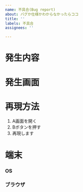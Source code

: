 ```yaml
---
name: 不具合(Bug report)
about: バグか仕様かわからなかったらココ
title: ''
labels: 不具合
assignees: ''

---
```


# 発生内容

# 発生画面

# 再現方法
1. A画面を開く
2. Bボタンを押す
3. 再現します

# 端末
### OS

### ブラウザ

